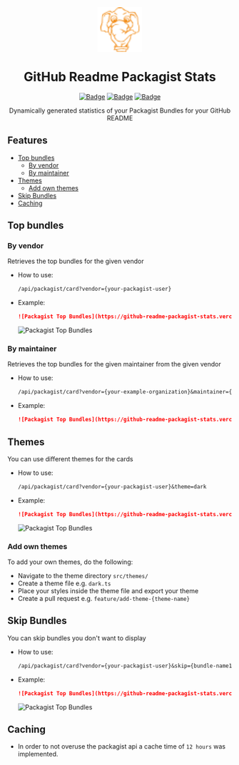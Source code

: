 <div align="center">
  <img alt="Packagist Logo" src="docs/packagist.svg" width="100" align="center">
  <h1>GitHub Readme Packagist Stats</h1>

[![Badge](https://img.shields.io/github/issues/agonyz/github-readme-packagist-stats?style=for-the-badge)](https://github.com/agonyz/github-readme-packagist-stats/issues)
[![Badge](https://img.shields.io/github/issues-pr/agonyz/github-readme-packagist-stats?style=for-the-badge)](https://github.com/agonyz/github-readme-packagist-stats/pulls)
[![Badge](https://img.shields.io/github/stars/agonyz/github-readme-packagist-stats?style=for-the-badge)](https://github.com/agonyz/github-readme-packagist-stats/stargazers)

</div>

<p align="center">
  Dynamically generated statistics of your Packagist Bundles for your GitHub README
</p>


## Features
- [Top bundles](#top-bundles)
  - [By vendor](#by-vendor)
  - [By maintainer](#by-maintainer)
- [Themes](#themes)
  - [Add own themes](#add-own-themes)
- [Skip Bundles](#skip-bundles)
- [Caching](#caching)

## Top bundles
### By vendor
Retrieves the top bundles for the given vendor
- How to use:
  ```markdown
  /api/packagist/card?vendor={your-packagist-user}
  ```
- Example:
  ```markdown
  ![Packagist Top Bundles](https://github-readme-packagist-stats.vercel.app/api/packagist/card?vendor=agonyz)
  ```
  ![Packagist Top Bundles](https://github-readme-packagist-stats.vercel.app/api/packagist/card?vendor=agonyz)

### By maintainer
Retrieves the top bundles for the given maintainer from the given vendor
- How to use:
  ```markdown
  /api/packagist/card?vendor={your-example-organization}&maintainer={your-packagist-user}
  ```
- Example:
  ```markdown
  ![Packagist Top Bundles](https://github-readme-packagist-stats.vercel.app/api/packagist/card?vendor=exampleOrganization&maintainer=agonyz)
  ```

## Themes
You can use different themes for the cards
- How to use: 
  ```markdown
  /api/packagist/card?vendor={your-packagist-user}&theme=dark
  ```
- Example:
  ```markdown
  ![Packagist Top Bundles](https://github-readme-packagist-stats.vercel.app/api/packagist/card?vendor=agonyz&theme=dark)
  ```
  ![Packagist Top Bundles](https://github-readme-packagist-stats.vercel.app/api/packagist/card?vendor=agonyz&theme=dark)

### Add own themes
To add your own themes, do the following:
- Navigate to the theme directory `src/themes/`
- Create a theme file e.g. `dark.ts`
- Place your styles inside the theme file and export your theme
- Create a pull request e.g. `feature/add-theme-{theme-name}`

## Skip Bundles
You can skip bundles you don't want to display
- How to use:
  ```markdown
  /api/packagist/card?vendor={your-packagist-user}&skip={bundle-name1, bundle-name2, ..}
  ```
- Example:
  ```markdown
  ![Packagist Top Bundles](https://github-readme-packagist-stats.vercel.app/api/packagist/card?vendor=agonyz&skip=contao-countdown-bundle,contao-page-speed-insights-bundle)
  ```
  ![Packagist Top Bundles](https://github-readme-packagist-stats.vercel.app/api/packagist/card?vendor=agonyz&skip=contao-countdown-bundle,contao-page-speed-insights-bundle)


## Caching
- In order to not overuse the packagist api a cache time of `12 hours` was implemented.